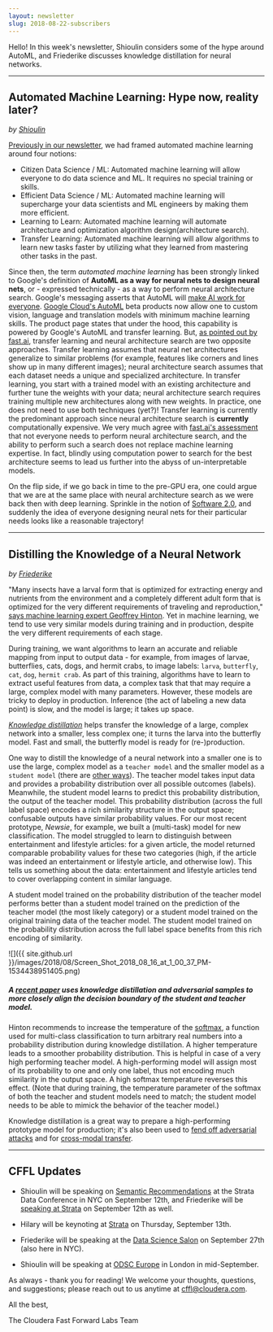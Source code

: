 ```yaml
---
layout: newsletter
slug: 2018-08-22-subscribers
---
```


Hello!  In this week's newsletter, Shioulin considers some of the hype around AutoML, and Friederike discusses knowledge distillation for neural networks.

---

## Automated Machine Learning: Hype now, reality later?
_by [Shioulin](https://twitter.com/shioulin_sam)_

[Previously in our newsletter](https://blog.fastforwardlabs.com/newsletters/2017-11-08-subscribers.html), we had framed automated machine learning around four notions:
* Citizen Data Science / ML: Automated machine learning will allow everyone to do data science and ML. It requires no special training or skills.
* Efficient Data Science / ML: Automated machine learning will supercharge your data scientists and ML engineers by making them more efficient.
* Learning to Learn: Automated machine learning will automate architecture and optimization algorithm design(architecture search).
* Transfer Learning: Automated machine learning will allow algorithms to learn new tasks faster by utilizing what they learned from mastering other tasks in the past.

Since then, the term *automated machine learning* has been strongly linked to Google's definition of **AutoML as a way for neural nets to design neural nets**, or - expressed technically - as a way to perform neural architecture search. Google's messaging asserts that AutoML will [make AI work for everyone](https://blog.google/technology/ai/making-ai-work-for-everyone/).  [Google Cloud's AutoML](https://cloud.google.com/automl/) beta products now allow one to custom vision, language and translation models with minimum machine learning skills. The product page states that under the hood, this capability is powered by Google's AutoML and transfer learning. But, [as pointed out by fast.ai](http://www.fast.ai/2018/07/23/auto-ml-3/), transfer learning and neural architecture search are two opposite approaches. Transfer learning assumes that neural net architectures generalize to similar problems (for example, features like corners and lines show up in many different images); neural architecture search assumes that each dataset needs a unique and specialized architecture. In transfer learning, you start with a trained model with an existing architecture and further tune the weights with your data; neural architecture search requires training multiple new architectures along with new weights. In practice, one does not need to use both techniques (yet?)! Transfer learning is currently the predominant approach since neural architecture search is **currently** computationally expensive. We very much agree with [fast.ai's assessment](http://www.fast.ai/2018/07/23/auto-ml-3/) that not everyone needs to perform neural architecture search, and the ability to perform such a search does not replace machine learning expertise. In fact, blindly using computation power to search for the best architecture seems to lead us further into the abyss of un-interpretable models.

On the flip side, if we go back in time to the pre-GPU era, one could argue that we are at the same place with neural architecture search as we were back then with deep learning. Sprinkle in the notion of [Software 2.0](https://medium.com/@karpathy/software-2-0-a64152b37c35), and suddenly the idea of everyone designing neural nets for their particular needs looks like a reasonable trajectory!

---

## Distilling the Knowledge of a Neural Network
_by [Friederike](https://www.linkedin.com/in/friederikeschueuer/)_

"Many insects have a larval form that is optimized for extracting energy and
nutrients from the environment and a completely different adult form that is
optimized for the very different requirements of traveling and reproduction,"
[says machine learning expert Geoffrey
Hinton](https://arxiv.org/abs/1503.02531). Yet in machine learning, we tend to use very similar models during
training and in production, despite the very different requirements of each stage.

During training, we want algorithms to learn an accurate and reliable mapping
from input to output data - for example, from images of larvae, butterflies,
cats, dogs, and hermit crabs, to image labels: ``larva``, ``butterfly``,
``cat``, ``dog``, ``hermit crab``. As part of this training, algorithms have to
learn to extract useful features from data, a complex task that that may
require a large, complex model with many parameters. However, these models are
tricky to deploy in production. Inference (the act of labeling a new data point)
is slow, and the model is large; it takes up space. 

[*Knowledge distillation*](https://arxiv.org/abs/1503.02531) helps transfer the
knowledge of a large, complex network into a smaller, less complex one; it
turns the larva into the butterfly model. Fast and small, the butterfly model
is ready for (re-)production.

One way to distill the knowledge of a neural network into a smaller one is to
use the large, complex model as a ``teacher model`` and the smaller model as a
`` student model`` (there are [other ways](https://arxiv.org/pdf/1710.09505.pdf)).
The teacher model takes input data and provides a probability distribution over
all possible outcomes (labels). Meanwhile, the student model learns to predict
this probability distribution, the output of the teacher model. This
probability distribution (across the full label space) encodes a rich
similarity structure in the output space; confusable outputs have similar
probability values. For our most recent prototype, *Newsie*, for example, we
built a (multi-task) model for new classification. The model struggled to learn
to distinguish between entertainment and lifestyle articles: for a given
article, the model returned comparable probability values for these two
categories (high, if the article was indeed an entertainment or lifestyle
article, and otherwise low). This tells us something about the data:
entertainment and lifestyle articles tend to cover overlapping content in
similar language.

A student model trained on the probability distribution of the teacher model
performs better than a student model trained on the prediction of the teacher
model (the most likely category) or a student model trained on the original
training data of the teacher model. The student model trained on the
probability distribution across the full label space benefits from this
rich encoding of similarity.

![]({{ site.github.url }}/images/2018/08/Screen_Shot_2018_08_16_at_1_00_37_PM-1534438951405.png)
##### A [recent paper](https://arxiv.org/abs/1805.05532) uses knowledge distillation and adversarial samples to more closely align the decision boundary of the student and teacher model.

Hinton recommends to increase the temperature of the
[softmax](https://en.wikipedia.org/wiki/Softmax_function), a function used for
multi-class classification to turn arbitrary real numbers into a probability
distribution during knowledge distillation. A higher temperature leads to a
smoother probability distribution. This is helpful in case of a very high
performing teacher model. A high-performing model will assign most of its
probability to one and only one label, thus not encoding much similarity in the
output space. A high softmax temperature reverses this effect. (Note that
during training, the temperature parameter of the softmax of both the teacher and
student models need to match; the student model needs to be able to mimick the
behavior of the teacher model.)

Knowledge distillation is a great way to prepare a high-performing prototype
model for production; it's also been used to [fend off adversarial
attacks](https://arxiv.org/pdf/1511.04508.pdf) and for [cross-modal
transfer](https://arxiv.org/pdf/1507.00448.pdf).

---

## CFFL Updates

* Shioulin will be speaking on [Semantic Recommendations](https://conferences.oreilly.com/strata/strata-ny/public/schedule/detail/69260) at the Strata Data Conference in NYC on September 12th, and Friederike will be [speaking at Strata](https://conferences.oreilly.com/strata/strata-ny/public/schedule/detail/69365) on September 12th as well.

* Hilary will be keynoting at [Strata](https://conferences.oreilly.com/strata/strata-ny) on Thursday, September 13th.

* Friederike will be speaking at the [Data Science Salon](https://www.eventbrite.com/e/data-science-salon-nyc-tickets-40072527007) on September 27th (also here in NYC).

* Shioulin will be speaking at [ODSC Europe](https://odsc.com/london) in London in mid-September.

As always - thank you for reading!  We welcome your thoughts, questions, and suggestions; please reach out to us anytime at cffl@cloudera.com.

All the best,

The Cloudera Fast Forward Labs Team
